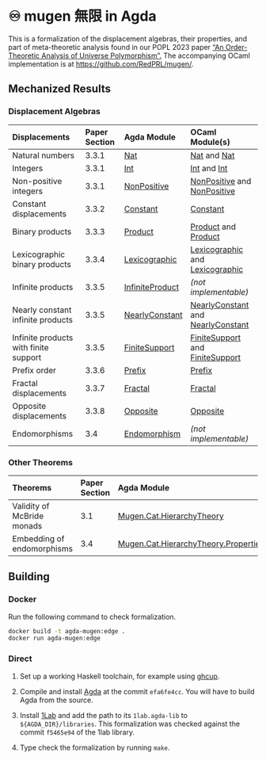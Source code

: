 # ♾ mugen 無限 in Agda

This is a formalization of the displacement algebras, their properties, and part of meta-theoretic analysis found in our POPL 2023 paper [“An Order-Theoretic Analysis of Universe Polymorphism”.](https://favonia.org/files/mugen.pdf) The accompanying OCaml implementation is at <https://github.com/RedPRL/mugen/>.

## Mechanized Results

### Displacement Algebras

| Displacements                         | Paper Section | Agda Module                                                            | OCaml Module(s)                                                                                                                                                     |
| :------------------------------------ | :------------ | :--------------------------------------------------------------------- | :------------------------------------------------------------------------------------------------------------------------------------------------------------------ |
| Natural numbers                       | 3.3.1         | [Nat](src/Mugen/Algebra/Displacement/Nat.agda)                         | [Nat](https://redprl.org/mugen/mugen/Mugen/Shift/Nat) and [Nat](https://redprl.org/mugen/mugen/Mugen/ShiftWithJoin/Nat)                                             |
| Integers                              | 3.3.1         | [Int](src/Mugen/Algebra/Displacement/Int.agda)                         | [Int](https://redprl.org/mugen/mugen/Mugen/Shift/Int) and [Int](https://redprl.org/mugen/mugen/Mugen/ShiftWithJoin/Int)                                             |
| Non-positive integers                 | 3.3.1         | [NonPositive](src/Mugen/Algebra/Displacement/NonPositive.agda)         | [NonPositive](https://redprl.org/mugen/mugen/Mugen/Shift/NonPositive) and [NonPositive](https://redprl.org/mugen/mugen/Mugen/ShiftWithJoin/NonPositive)             |
| Constant displacements                | 3.3.2         | [Constant](src/Mugen/Algebra/Displacement/Constant.agda)               | [Constant](https://redprl.org/mugen/mugen/Mugen/Shift/Constant)                                                                                                     |
| Binary products                       | 3.3.3         | [Product](src/Mugen/Algebra/Displacement/Product.agda)                 | [Product](https://redprl.org/mugen/mugen/Mugen/Shift/Product) and [Product](https://redprl.org/mugen/mugen/Mugen/ShiftWithJoin/Product)                             |
| Lexicographic binary products         | 3.3.4         | [Lexicographic](src/Mugen/Algebra/Displacement/Lexicographic.agda)     | [Lexicographic](https://redprl.org/mugen/mugen/Mugen/Shift/Lexicographic) and [Lexicographic](https://redprl.org/mugen/mugen/Mugen/ShiftWithJoin/Lexicographic)     |
| Infinite products                     | 3.3.5         | [InfiniteProduct](src/Mugen/Algebra/Displacement/InfiniteProduct.agda) | _(not implementable)_                                                                                                                                               |
| Nearly constant infinite products     | 3.3.5         | [NearlyConstant](src/Mugen/Algebra/Displacement/NearlyConstant.agda)   | [NearlyConstant](https://redprl.org/mugen/mugen/Mugen/Shift/NearlyConstant) and [NearlyConstant](https://redprl.org/mugen/mugen/Mugen/ShiftWithJoin/NearlyConstant) |
| Infinite products with finite support | 3.3.5         | [FiniteSupport](src/Mugen/Algebra/Displacement/FiniteSupport.agda)     | [FiniteSupport](https://redprl.org/mugen/mugen/Mugen/Shift/FiniteSupport) and [FiniteSupport](https://redprl.org/mugen/mugen/Mugen/ShiftWithJoin/FiniteSupport)     |
| Prefix order                          | 3.3.6         | [Prefix](src/Mugen/Algebra/Displacement/Prefix.agda)                   | [Prefix](https://redprl.org/mugen/mugen/Mugen/Shift/Prefix)                                                                                                         |
| Fractal displacements                 | 3.3.7         | [Fractal](src/Mugen/Algebra/Displacement/Fractal.agda)                 | [Fractal](https://redprl.org/mugen/mugen/Mugen/Shift/Fractal)                                                                                                       |
| Opposite displacements                | 3.3.8         | [Opposite](src/Mugen/Algebra/Displacement/Opposite.agda)               | [Opposite](https://redprl.org/mugen/mugen/Mugen/Shift/Opposite)                                                                                                     |
| Endomorphisms                         | 3.4           | [Endomorphism](src/Mugen/Algebra/Displacement/Endomorphism.agda)       | _(not implementable)_                                                                                                                                               |

### Other Theorems

| Theorems                   | Paper Section | Agda Module                                                                             |
| :------------------------- | :------------ | :-------------------------------------------------------------------------------------- |
| Validity of McBride monads | 3.1           | [Mugen.Cat.HierarchyTheory](./src/Mugen/Cat/HierarchyTheory.agda)                       |
| Embedding of endomorphisms | 3.4           | [Mugen.Cat.HierarchyTheory.Properties](./src/Mugen/Cat/HierarchyTheory/Properties.agda) |

## Building

### Docker

Run the following command to check formalization.

```sh
docker build -t agda-mugen:edge .
docker run agda-mugen:edge
```

### Direct

1. Set up a working Haskell toolchain, for example using [ghcup](https://www.haskell.org/ghcup/).

2. Compile and install [Agda](https://github.com/agda/agda) at the commit `efa6fe4cc`. You will have to build Agda from the source.

3. Install [1Lab](https://github.com/plt-amy/1lab) and add the path to its `1lab.agda-lib` to `${AGDA_DIR}/libraries`. This formalization was checked against the commit `f5465e94` of the 1lab library.

4. Type check the formalization by running `make`.
